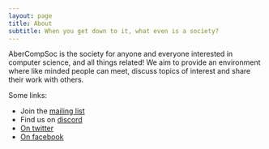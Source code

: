 ```yaml
---
layout: page
title: About
subtitle: When you get down to it, what even is a society?
---
```


AberCompSoc is the society for anyone and everyone interested in computer
science, and all things related! We aim to provide an environment 
where like minded people can meet, discuss topics of interest and share their work
with others.

Some links:

- Join the [mailing list](https://groups.google.com/forum/#!forum/abercompsoc)
- Find us on [discord](https://discord.gg/3mxCSqj8pK)
- [On twitter](https://twitter.com/abercompsoc)
- [On facebook](https://www.facebook.com/groups/AberCompSoc/)
